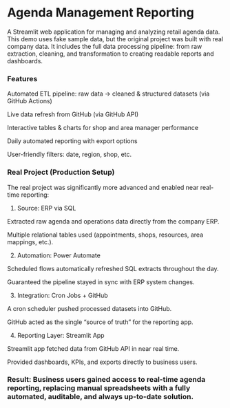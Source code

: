 # Agenda Management Reporting

A Streamlit web application for managing and analyzing retail agenda data.
This demo uses fake sample data, but the original project was built with real company data.
It includes the full data processing pipeline: from raw extraction, cleaning, and transformation to creating readable reports and dashboards.

### Features

Automated ETL pipeline: raw data → cleaned & structured datasets (via GitHub Actions)

Live data refresh from GitHub (via GitHub API)

Interactive tables & charts for shop and area manager performance

Daily automated reporting with export options

User-friendly filters: date, region, shop, etc.

### Real Project (Production Setup)

The real project was significantly more advanced and enabled near real-time reporting:

1. Source: ERP via SQL

Extracted raw agenda and operations data directly from the company ERP.

Multiple relational tables used (appointments, shops, resources, area mappings, etc.).

2. Automation: Power Automate

Scheduled flows automatically refreshed SQL extracts throughout the day.

Guaranteed the pipeline stayed in sync with ERP system changes.

3. Integration: Cron Jobs + GitHub

A cron scheduler pushed processed datasets into GitHub.

GitHub acted as the single “source of truth” for the reporting app.

4. Reporting Layer: Streamlit App

Streamlit app fetched data from GitHub API in near real time.

Provided dashboards, KPIs, and exports directly to business users.

### Result: Business users gained access to real-time agenda reporting, replacing manual spreadsheets with a fully automated, auditable, and always up-to-date solution.

